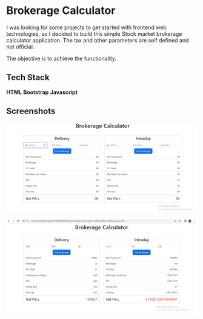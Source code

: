
# Brokerage Calculator

I was looking for some projects to get started with frontend web technologies, so I decided to build this simple Stock market brokerage calculator application.
The tax and other parameters are self defined and not official. 

The objective is to achieve the functionality.


## Tech Stack

**HTML**
**Bootstrap**
**Javascript**


## Screenshots

![App Screenshot](https://github.com/shardulgusain/Zerodha-Brokerage-Calculator/blob/main/Capture1.PNG)

![App Screenshot](https://github.com/shardulgusain/Zerodha-Brokerage-Calculator/blob/main/Capture.PNG)

